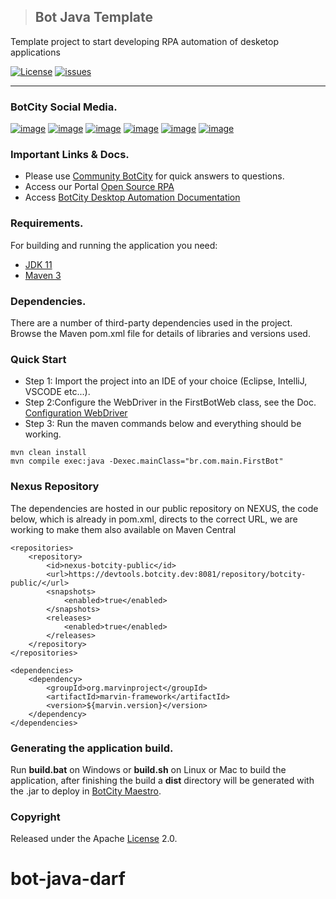 > ## Bot Java Template
Template project to start developing RPA automation of desketop applications

[![License](http://img.shields.io/:license-apache-blue.svg)](http://www.apache.org/licenses/LICENSE-2.0.html)
[![issues](https://img.shields.io/github/issues/botcity-dev/bot-java-template)](https://github.com/botcity-dev/bot-java-template/issues)


---
### BotCity Social Media.
[![image](https://img.shields.io/badge/LinkedIn-0077B5?style=for-the-badge&logo=linkedin&logoColor=white)](https://www.linkedin.com/company/botcity/mycompany/)
[![image](https://img.shields.io/badge/YouTube-FF0000?style=for-the-badge&logo=youtube&logoColor=white)](https://www.youtube.com/@botcity-dev)
[![image](https://img.shields.io/badge/Twitter-1DA1F2?style=for-the-badge&logo=twitter&logoColor=white)](https://twitter.com/botcitydev)
[![image](https://img.shields.io/badge/Blogger-FF5722?style=for-the-badge&logo=blogger&logoColor=white)](https://blog.botcity.dev/pt-br/)
[![image](https://img.shields.io/badge/Instagram-E4405F?style=for-the-badge&logo=instagram&logoColor=white)](https://www.instagram.com/botcity_dev/)
[![image](https://img.shields.io/badge/Slack-4A154B?style=for-the-badge&logo=slack&logoColor=white)](https://botcity.dev/slack)

### Important Links & Docs.
* Please use [Community BotCity](https://community.botcity.dev/) for quick answers to questions.
* Access our Portal [Open Source RPA](https://www.botcity.dev/)
* Access [BotCity Desktop Automation Documentation](https://documentation.botcity.dev/frameworks/desktop/)

### Requirements.
For building and running the application you need:
- [JDK 11](https://www.oracle.com/java/technologies/javase/jdk11-archive-downloads.html)
- [Maven 3](https://maven.apache.org)

### Dependencies.
There are a number of third-party dependencies used in the project. Browse the Maven pom.xml file for details of libraries and versions used.

### Quick Start
* Step 1: Import the project into an IDE of your choice (Eclipse, IntelliJ, VSCODE etc...).
* Step 2:Configure the WebDriver in the FirstBotWeb class, see the Doc. [Configuration WebDriver](https://documentation.botcity.dev/frameworks/web/configuration/#__tabbed_2_2)
* Step 3: Run the maven commands below and everything should be working.

```
mvn clean install
mvn compile exec:java -Dexec.mainClass="br.com.main.FirstBot"
```

### Nexus Repository
The dependencies are hosted in our public repository on NEXUS, the code below, which is already in pom.xml, directs to the correct URL, we are working to make them also available on Maven Central
```
<repositories>
    <repository>
        <id>nexus-botcity-public</id>
        <url>https://devtools.botcity.dev:8081/repository/botcity-public/</url>
        <snapshots>
            <enabled>true</enabled>
        </snapshots>
        <releases>
            <enabled>true</enabled>
        </releases>
    </repository>
</repositories>
    
<dependencies>
    <dependency>
        <groupId>org.marvinproject</groupId>
        <artifactId>marvin-framework</artifactId>
        <version>${marvin.version}</version>
    </dependency>
</dependencies>
```

### Generating the application build.
Run **build.bat** on Windows or **build.sh** on Linux or Mac to build the application,
after finishing the build a **dist** directory will be generated with the .jar to
deploy in [BotCity Maestro](https://documentation.botcity.dev/en/maestro/).

### Copyright
Released under the Apache [License](https://www.apache.org/licenses/LICENSE-2.0) 2.0.
# bot-java-darf
